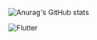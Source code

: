 
![Anurag's GitHub stats](https://github-readme-stats.vercel.app/api?username=altese&show_icons=true&theme=radical)


![Flutter](https://img.shields.io/badge/Flutter-02568B.svg?&style=for-the-badge&logo=Flutter&logoColor=white)
